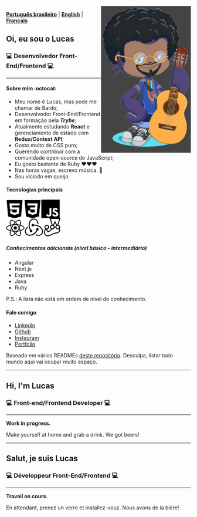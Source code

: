<div>
<img src="./octobardo.png" height="400" align="right" />
</div>


[__Português brasileiro__](#pt-language) | [__English__](#en-language) | [__Français__](#fr-language)

## <a name="pt-language">Oi, eu sou o Lucas</a>
### :computer: Desenvolvedor Front-End/Frontend :computer:
***

#### Sobre mim :octocat:
- Meu nome é Lucas, mas pode me chamar de Bardo;
- Desenvolvedor Front-End/Frontend em formação pela _**Trybe**_;
- Atualmente estudando **React** e gerenciamento de estado com **Redux/Context API**;
- Gosto muito de CSS puro;
- Querendo contribuir com a comunidade open-source de JavaScript;
- Eu gosto bastante de Ruby :heart::heart::heart:
- Nas horas vagas, escrevo música. :musical_score:
- Sou viciado em queijo.

#### Tecnologias principais
<img src="./main-stack.png" alt="Tecnologias principais" />

##### Conhecimentos adicionais (nível básico - intermediário)
- Angular
- Next.js
- Express
- Java
- Ruby

P.S.: A lista não está em ordem de nível de conhecimento.

#### Fale comigo
- [Linkedin](https://www.linkedin.com/in/lucasmribeiro7)
- [Github](https://www.github.com/1ribeirolucas)
- [Instagram](https://www.instagram.com/devpreto)
- [Portfolio](https://1ribeirolucas.vercel.app)

Baseado em vários READMEs [deste repositório](https://github.com/kautukkundan/Awesome-Profile-README-templates). Desculpa, listar todo mundo aqui vai ocupar muito espaço.

***
## <a name="en-language">Hi, I'm Lucas</a>
### :computer: Front-end/Frontend Developer :computer:
***
**Work in progress.**

Make yourself at home and grab a drink. We got beers!



***
## <a name="fr-language">Salut, je suis Lucas</a>
### :computer: Développeur Front-End/Frontend :computer:
***
**Travail on cours.**

En attendant, prenez un verre et installez-vouz. Nous avons de la bière!
